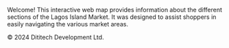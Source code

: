 Welcome! This interactive web map provides information about the different sections of the Lagos Island Market. It was designed to assist shoppers in easily navigating the various market areas.  

© 2024 Dititech Development Ltd. 
